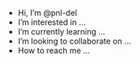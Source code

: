 - Hi, I’m @pnl-del
- I’m interested in ...
- I’m currently learning ...
- I’m looking to collaborate on ...
- How to reach me ...

<!---
pnl-del/pnl-del is a special ✨ repository because its `README.md` (this file) appears on your GitHub profile.
You can click the Preview link to take a look at your changes.
--->
